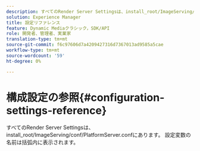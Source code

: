 ```yaml
---
description: すべてのRender Server Settingsは、install_root/ImageServing/conf/PlatformServer.confにあります。 設定変数の名前は括弧内に表示されます。
solution: Experience Manager
title: 設定リファレンス
feature: Dynamic Mediaクラシック，SDK/API
role: 開発者、管理者、実業家
translation-type: tm+mt
source-git-commit: f6c97606d7a4209427316d7367013ad9585a5cae
workflow-type: tm+mt
source-wordcount: '59'
ht-degree: 0%

---
```



# 構成設定の参照{#configuration-settings-reference}

すべてのRender Server Settingsは、install_root/ImageServing/conf/PlatformServer.confにあります。 設定変数の名前は括弧内に表示されます。


